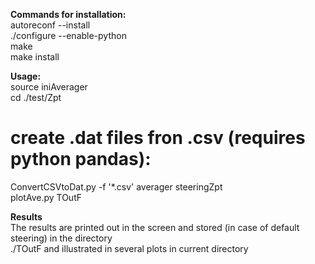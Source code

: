**Commands for installation:**  
autoreconf --install  
./configure  --enable-python  
make  
make install

**Usage:**  
source iniAverager  
cd ./test/Zpt  

# create .dat files fron .csv (requires python pandas):

ConvertCSVtoDat.py -f '*.csv'
averager steeringZpt  
plotAve.py TOutF

**Results**  
The results are printed out in the screen and stored (in case of default steering) in the directory   
./TOutF
and illustrated in several plots in current directory
